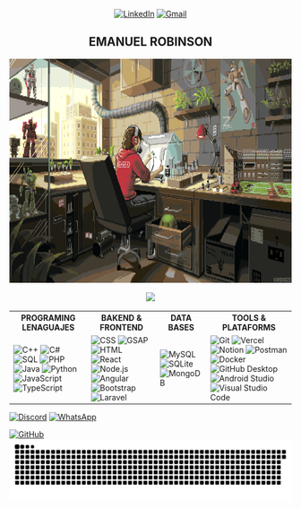 <p align="center">
  <a href="https://www.linkedin.com/in/emanuel-robinson-ordo%C3%B1ez-hancco-797956355/"><img src="https://img.shields.io/badge/linkedin-%230077B5.svg?style=for-the-badge&logo=linkedin&logoColor=white" alt="LinkedIn"></a>
  <a href="mailto:emarobins.oh@gmail.com"><img src="https://img.shields.io/badge/Gmail-D14836?style=for-the-badge&logo=gmail&logoColor=white" alt="Gmail"></a>
</p>

<h2 align="center">EMANUEL ROBINSON</h2>
<p aling="center"><img src="kirokaze.gif" alt="Kirokaze GIF" style="width: 700px; height: 400px;"></p> 

<p align="center">
  <a href="#">
    <img src="https://readme-typing-svg.herokuapp.com?font=Fira+Code&pause=1000&color=FF1E82&center=true&width=435&lines=SOFTWARE+DEVELOPER+IN+PROGRESS"/>
  </a>
</p>

<table>
  <tr>
    <th>PROGRAMING LENAGUAJES</th>
    <th>BAKEND & FRONTEND</th>
    <th>DATA BASES</th>
    <th>TOOLS & PLATAFORMS</th>
  </tr>
  <tr>
    <td>
      <img alt="C++" src="https://custom-icon-badges.demolab.com/badge/C++-9C033A.svg?logo=cpp2&logoColor=white">
      <img alt="C#" src="https://custom-icon-badges.demolab.com/badge/C%23-68217A.svg?logo=cs2&logoColor=white">
      <img alt="SQL" src="https://custom-icon-badges.demolab.com/badge/SQL-025E8C.svg?logo=database&logoColor=white">
      <img alt="PHP" src="https://img.shields.io/badge/PHP-777BB4.svg?logo=php&logoColor=white">
      <img alt="Java" src="https://custom-icon-badges.demolab.com/badge/Java-007396.svg?logo=java&logoColor=white">
      <img alt="Python" src="https://img.shields.io/badge/Python-14354C.svg?logo=python&logoColor=white">
      <img alt="JavaScript" src="https://img.shields.io/badge/JavaScript-F7DF1E.svg?logo=javascript&logoColor=black">
      <img alt="TypeScript" src="https://img.shields.io/badge/TypeScript-007ACC.svg?logo=typescript&logoColor=white">
    </td>
    <td>
      <img alt="CSS" src="https://img.shields.io/badge/CSS-1572B6.svg?logo=css3&logoColor=white">
      <img alt="GSAP" src="https://img.shields.io/badge/GSAP-88CE02.svg?logo=greensock&logoColor=white">
      <img alt="HTML" src="https://img.shields.io/badge/HTML-E34F26.svg?logo=html5&logoColor=white">
      <img alt="React" src="https://img.shields.io/badge/React-20232a.svg?logo=react&logoColor=%2361DAFB">
      <img alt="Node.js" src="https://img.shields.io/badge/Node.js-43853D.svg?logo=node.js&logoColor=white">
      <img alt="Angular" src="https://img.shields.io/badge/Angular-DD0031.svg?logo=angular&logoColor=white">
      <img alt="Bootstrap" src="https://img.shields.io/badge/Bootstrap-7952B3.svg?logo=bootstrap&logoColor=white">
      <img alt="Laravel" src="https://img.shields.io/badge/Laravel-FF2D20.svg?logo=laravel&logoColor=white">
    </td>
    <td>
      <img alt="MySQL" src="https://img.shields.io/badge/MySQL-00f.svg?logo=mysql&logoColor=white">
      <img alt="SQLite" src="https://img.shields.io/badge/SQLite-07405e.svg?logo=sqlite&logoColor=white">
      <img alt="MongoDB" src="https://img.shields.io/badge/MongoDB-4ea94b.svg?logo=mongodb&logoColor=white">
    </td>
    <td>
      <img alt="Git" src="https://img.shields.io/badge/Git-F05033.svg?logo=git&logoColor=white">
      <img alt="Vercel" src="https://img.shields.io/badge/Vercel-000000.svg?logo=vercel&logoColor=white">
      <img alt="Notion" src="https://img.shields.io/badge/Notion-010101.svg?logo=notion&logoColor=white">
      <img alt="Postman" src="https://img.shields.io/badge/Postman-FF6C37?logo=postman&logoColor=white">
      <img alt="Docker" src="https://img.shields.io/badge/Docker-2496ED.svg?logo=docker&logoColor=white">
      <img alt="GitHub Desktop" src="https://img.shields.io/badge/GitHub%20Desktop-8034A9.svg?logo=github&logoColor=white">
      <img alt="Android Studio" src="https://img.shields.io/badge/Android%20Studio-008678.svg?logo=android-studio&logoColor=white">
      <img alt="Visual Studio Code" src="https://img.shields.io/badge/Visual%20Studio%20Code-0078d7.svg?logo=visual-studio-code&logoColor=white">
    </td>
  </tr>
</table>

  <a href="https://discord.com/users/emanuel_oh"><img src="https://img.shields.io/badge/Discord-%235865F2.svg?style=for-the-badge&logo=discord&logoColor=white" alt="Discord"></a>
  <a href="https://wa.me/51904667970"><img src="https://img.shields.io/badge/WhatsApp-25D366?style=for-the-badge&logo=whatsapp&logoColor=white" alt="WhatsApp"></a>

  <a href="https://github.com/EmanuelRobinson"><img src="https://img.shields.io/badge/github-%23121011.svg?style=for-the-badge&logo=github&logoColor=white" alt="GitHub"></a>
  <img src="https://raw.githubusercontent.com/EmanuelRobinson/EmanuelRobinson/output/snake.svg" alt="Snake animation" />
